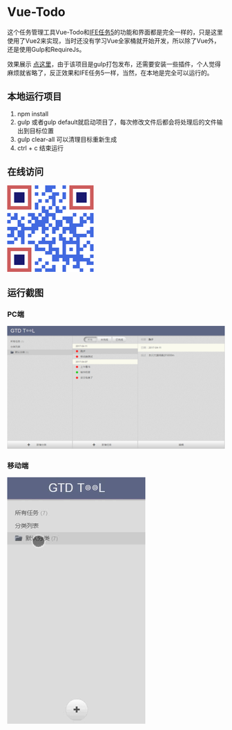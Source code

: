 # Vue-Todo

这个任务管理工具Vue-Todo和[IFE任务5](https://github.com/Archmee/IFE-2015-Spring-Task/tree/master/ife_task_5)的功能和界面都是完全一样的，只是这里使用了Vue2来实现，当时还没有学习Vue全家桶就开始开发，所以除了Vue外，还是使用Gulp和RequireJs。

效果展示 [点这里](https://archmee.github.io/demo/show/ife_task_5)，由于该项目是gulp打包发布，还需要安装一些插件，个人觉得麻烦就省略了，反正效果和IFE任务5一样，当然，在本地是完全可以运行的。

## 本地运行项目
1. npm install
2. gulp 或者gulp default就启动项目了，每次修改文件后都会将处理后的文件输出到目标位置
3. gulp clear-all 可以清理目标重新生成
4. ctrl + c 结束运行

## 在线访问
<img src="https://raw.githubusercontent.com/Archmee/lkd2d97zvb5fvz89feyhwr98v/master/image170929/vue-todo.png" alt="" />

## 运行截图

### PC端
<img src="https://raw.githubusercontent.com/Archmee/lkd2d97zvb5fvz89feyhwr98v/master/gitblog/images/201704080055.png"/>
	
### 移动端
<img src="https://raw.githubusercontent.com/Archmee/lkd2d97zvb5fvz89feyhwr98v/master/gitblog/images/201704080055.gif"/>